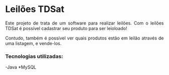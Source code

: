# Leilões TDSat 

<p align="justify">Este projeto de trata de um software para realizar leilões.
Com o leilões TDSat é possível cadastrar seu produto para ser leioloado!
<p align="justify">Contudo, também é possível ver quais produtos estão em leilão através de uma listagem, e vende-los.

### Tecnologias utilizadas:
-Java
*MySQL


